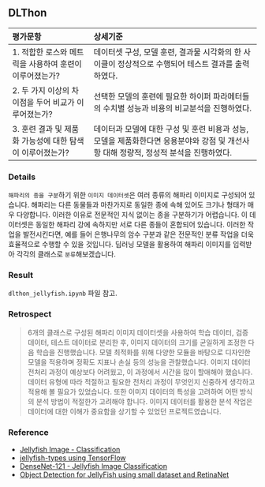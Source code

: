 ## DLThon

| 평가문항  | 상세기준 | 
| :--- | :--- | 
| 1. 적합한 로스와 메트릭을 사용하여 훈련이 이루어졌는가? | 데이터셋 구성, 모델 훈련, 결과물 시각화의 한 사이클이 정상적으로 수행되어 테스트 결과를 출력하였다. | 
| 2. 두 가지 이상의 차이점을 두어 비교가 이루어졌는가? | 선택한 모델의 훈련에 필요한 하이퍼 파라메터들의 수치별 성능과 비용의 비교분석을 진행하였다. |   
| 3. 훈련 결과 및 제품화 가능성에 대한 탐색이 이루어졌는가? | 데이터과 모델에 대한 구성 및 훈련 비용과 성능, 모델을 제품화한다면 응용분야와 강점 및 개선사항 대해 정량적, 정성적 분석을 진행하였다. | 

### Details  

`해파리의 종을 구분`하기 위한 `이미지 데이터셋`은 여러 종류의 해파리 이미지로 구성되어 있습니다. 해파리는 다른 동물들과 마찬가지로 동일한 종에 속해 있어도 크기나 형태가 매우 다양합니다. 이러한 이유로 전문적인 지식 없이는 종을 구분하기가 어렵습니다. 이 데이터셋은 동일한 해파리 강에 속하지만 서로 다른 종들이 혼합되어 있습니다. 이러한 작업을 발전시킨다면, 예를 들어 은행나무의 암수 구분과 같은 전문적인 분류 작업을 더욱 효율적으로 수행할 수 있을 것입니다. 딥러닝 모델을 활용하여 해파리 이미지를 입력받아 각각의 클래스로 `분류`해보겠습니다.

### Result  

`dlthon_jellyfish.ipynb` 파일 참고.  

### Retrospect

>6개의 클래스로 구성된 해파리 이미지 데이터셋을 사용하여 학습 데이터, 검증 데이터, 테스트 데이터로 분리한 후, 이미지 데이터의 크기를 균일하게 조정한 다음 학습을 진행했습니다. 모델 최적화를 위해 다양한 모듈을 바탕으로 디자인한 모델을 적용하며 정확도 지표나 손실 등의 성능을 관찰했습니다. 이미지 데이터 전처리 과정이 예상보다 어려웠고, 이 과정에서 시간을 많이 할애해야 했습니다. 데이터 유형에 따라 적절하고 필요한 전처리 과정이 무엇인지 신중하게 생각하고 적용해 볼 필요가 있었습니다. 또한 이미지 데이터의 특성을 고려하여 어떤 방식의 분석 방법이 적절한가 고려해야 합니다. 이미지 데이터를 활용한 분석 작업은 데이터에 대한 이해가 중요함을 상기할 수 있었던 프로젝트였습니다.

### Reference

* [Jellyfish Image - Classification](https://www.kaggle.com/code/xokent/jellyfish-image-classification)
* [jellyfish-types using TensorFlow](https://www.kaggle.com/code/mansi0123/jellyfish-types-using-tensorflow)
* [DenseNet-121 - Jellyfish Image Classification](https://www.kaggle.com/code/marquis03/densenet-121-jellyfish-image-classification)
* [Object Detection for JellyFish using small dataset and RetinaNet](https://medium.com/@yhoso/detecting-jellyfish-using-openimagedata-and-keras-retinanet-77afca4e7b4f)